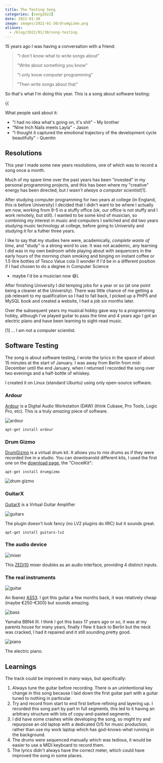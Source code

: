 ```yaml
--- 
title: The Testing Song
categories: [song2022]
date: 2022-01-30
image: images/2022-01-30/drumgizmo.png
aliases:
  - /blog/2022/01/30/song-testing
---
```


15 years ago I was having a conversation with a friend:

> "I don't know what to write songs about"
>
> "Write about something you know"
>
> "I only know computer programming"
>
> "Then write songs about that"

So that's what I'm doing this year. This is a song about software testing:

{{<audio src="/audio/testing.mp3" caption="The Testing Song" >}}

What people said about it:

- "I had no idea what's going on, it's shit" - My brother
- "Nine Inch Nails meets Layla" - Jason
- "I thought it captured the emotional trajectory of the development cycle
  beautifully" - Quentin

Resolutions
-----------

This year I made some new years resolutions, one of which was to record a song
once a month.

Much of my spare time over the past years has been "invested" in my personal
programming projects, and this has been where my "creative" energy has been
directed, but _I wasn't always a computer scientist_[1].

After studying computer programming for two years at college (in England, this
is before University) I decided that I didn't want to be where I actually am
now, working from 9-5 in a stuffy office (ok, our office is not stuffy and I
work remotely, but still). I wanted to be some kind of musician, so combining
my interest in music and computers I switched and did two years studying music
technology at college, before going to University and studying it for a futher
three years.

I like to say that my studies here were, academically, _complete waste of
time_, and "study" is a strong word to use. It was not academic, any learning
I did was in my own bedroom while playing about with sequencers in the early
hours of the morning chain smoking and binging on instant coffee or 1.5 litre
bottles of Tesco Value cola (I wonder if I'd be in a different position if I
had chosen to do a degree in Computer Science
- maybe
I'd be a musician now 😅).

After finishing University I did temping jobs for a year or so (at one point
being a cleaner at the University). There was little chance of me getting a
job relevant to my qualification so I had to fall back, I picked up a PHP5 and
MySQL book and created a website, I had a job six months later.

Over the subsequent years my musical hobby gave way to a programming hobby,
although I've played guitar to pass the time and 4 years ago I got an electric
piano and have been learning to sight-read music.

[1] ... I am not a computer scientist.

Software Testing
----------------

The song is about software testing, I wrote the lyrics in the space of about
15 minutes at the start of January. I was away from Berlin from mid-December
until the end January, when I returned I recorded the song over two evenings
and a half-bottle of whiskey.

I created it on Linux (standard Ubuntu) using only open-source software.

### Ardour

[Ardour](https://ardour.org/) is a Digital Audio Workstation (DAW) (think Cubase,
  Pro Tools, Logic Pro, etc). This is a truly _amazing_ piece of software.

![ardour](/images/2022-01-30/ardour.png)

```
apt-get install ardour
```

### Drum Gizmo

[DrumGizmo](https://drumgizmo.org/wiki/doku.php) is a virtual drum kit. It
allows you to mix drums as if they were recorded live in a studio. You can
downloanstd different kits, I used the first one on the [download
page](https://drumgizmo.org/wiki/doku.php?id=kits), the
"CrocelKit":

```
apt-get install drumgizmo
```

![drum gizmo](/images/2022-01-30/drumgizmo.png)

### GuitarX

[GuitarX](https://guitarix.org) is a Virtual Guitar Amplifier 

![guitarx](/images/2022-01-30/guitarx.png)

The plugin doesn't look fancy (no LV2 plugins do IIRC) but it sounds great.

```
apt-get install guitarx-lv2
```

### The audio device

![mixer](/images/2022-01-30/mixed.jpg)

This [ZEDi10](https://www.allen-heath.com/ahproducts/zedi-10/) mixer doubles
as an audio interface, providing 4 distinct inputs.

### The real instruments

![guitar](/images/2022-01-30/guitar.jpg)

An Ibanez [AS53](https://www.ibanez.com/eu/products/detail/as53_5b_05.html).
I got this guitar a few months back, it was relatively cheap (maybe €250-€300) but sounds
amazing.

![bass](/images/2022-01-30/bass.jpg)

Yamaha BBN4 III. I think I got this bass 17 years ago or so, it was at my parents house for
many years, finally I flew it back to Berlin but the neck was cracked, I had
it repaired and it still sounding pretty good.

![piano](/images/2022-01-30/piano.jpg)

The electric piano.

Learnings
---------

The track could be improved in _many_ ways, but specifically:

1. Always tune the guitar before recording. There is an unintentional key change in this song
   because I laid down the first guitar part with a guitar tuned to nothing in
   particular.
2. Try and record from start to end first before refining and layering up. I
   recorded this song part by part in full segments, this led to it having an
   arbitrary structure with lots of copy-and-pasted segments.
3. I did have some crashes while developing the song, so might try and
   repurpose an old laptop with a dedicated O/S for music production, rather
   than use my work laptop which has god-knows-what running in the background.
4. The drums were sequenced manually which was tedious, it would be easier to
   use a MIDI keyboard to record them.
5. The lyrics didn't always have the correct meter, which could have improved
   the song in some places.
